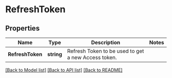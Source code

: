 # RefreshToken

## Properties

Name | Type | Description | Notes
------------ | ------------- | ------------- | -------------
**RefreshToken** | **string** | Refresh Token to be used to get a new Access token. | 

[[Back to Model list]](../README.md#documentation-for-models) [[Back to API list]](../README.md#documentation-for-api-endpoints) [[Back to README]](../README.md)


